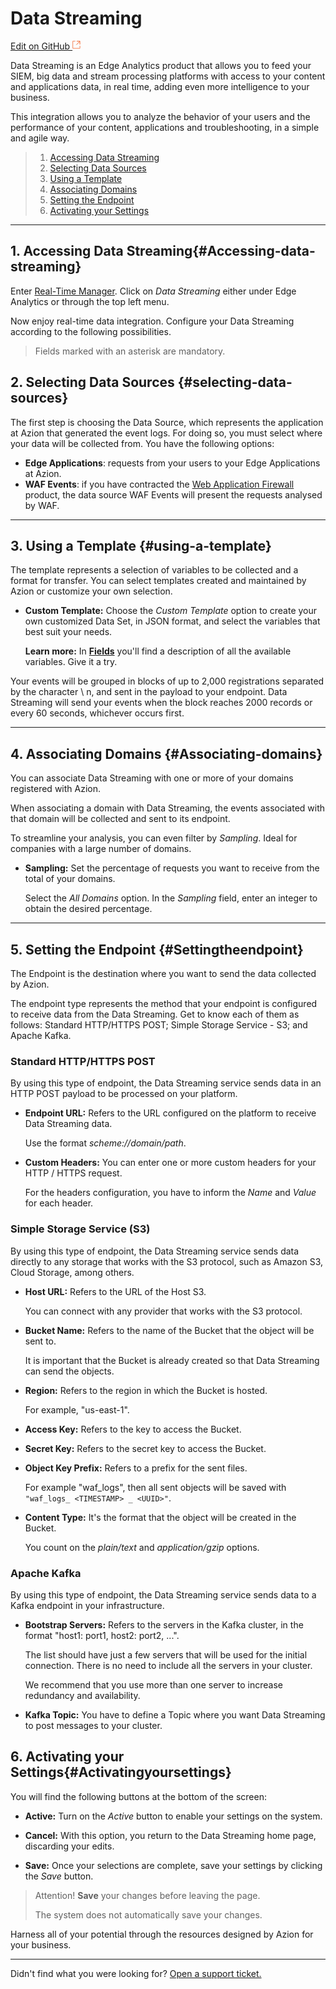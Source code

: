 # Data **Streaming**

[Edit on GitHub <svg width="14" height="14" xmlns="http://www.w3.org/2000/svg"><g fill="none" stroke="#F3652B"><path d="M4.81.71H.672v11.43H12.1V8.001" stroke-width=".8"/><path d="M6.87.786h5.155V5.94M6.31 6.5L12.026.786"/></g></svg>](https://github.com/aziontech/docs_en/edit/master/data-streaming/index.md)

Data Streaming is an Edge Analytics product that allows you to feed your SIEM, big data and stream processing platforms with access to your content and applications data, in real time, adding even more intelligence to your business. 

This integration allows you to analyze the behavior of your users and the performance of your content, applications and troubleshooting, in a simple and agile way.


  > 1. [Accessing Data Streaming](#AccessingDataStreaming)
  > 2. [Selecting Data Sources](#SelectingDataSources)
  > 3. [Using a Template](#UsingaTemplate)
  > 4. [Associating Domains](#AssociatingDomains)
  > 5. [Setting the Endpoint](#Settingtheendpoint)
  > 6. [Activating your Settings](#ActivatingyourSettings)

---

## 1. Accessing Data Streaming{#Accessing-data-streaming}

Enter [Real-Time Manager](https://manager.azion.com/). Click on *Data Streaming* either under Edge Analytics or through the top left menu. 

Now enjoy real-time data integration. Configure your Data Streaming according to the following possibilities. 

> Fields marked with an asterisk are mandatory. 



## 2. Selecting Data Sources {#selecting-data-sources}

The first step is choosing the Data Source, which represents the application at Azion that generated the event logs. For doing so, you must select where your data will be collected from. You have the following options:


* **Edge Applications**: requests from your users to your Edge Applications at Azion.
* **WAF Events**: if you have contracted the [Web Application Firewall](https://www.azion.com/en/documentation/products/web-application-firewall/) product, the data source WAF Events will present the requests analysed by WAF.

---

## 3. Using a Template {#using-a-template}

The template represents a selection of variables to be collected and a format for transfer. You can select templates created and maintained by Azion or customize your own selection.

* **Custom Template:** Choose the *Custom Template* option to create your own customized Data Set, in JSON format, and select the variables that best suit your needs. 

  **Learn more:** In **[Fields](https://www.azion.com/en/documentation/products/data-streaming/fields/)** you'll find a description of all the available variables. Give it a try.

Your events will be grouped in blocks of up to 2,000 registrations separated by the character \ n, and sent in the payload to your endpoint. Data Streaming will send your events when the block reaches 2000 records or every 60 seconds, whichever occurs first.

---

## 4. Associating Domains {#Associating-domains}

You can associate Data Streaming with one or more of your domains registered with Azion.

When associating a domain with Data Streaming, the events associated with that domain will be collected and sent to its endpoint.

To streamline your analysis, you can even filter by *Sampling*. Ideal for companies with a large number of domains.

* **Sampling:** Set the percentage of requests you want to receive from the total of your domains.

  Select the *All Domains* option. In the *Sampling* field, enter an integer to obtain the desired percentage.

---

## 5. Setting the Endpoint {#Settingtheendpoint}

The Endpoint is the destination where you want to send the data collected by Azion.

The endpoint type represents the method that your endpoint is configured to receive data from the Data Streaming. Get to know each of them as follows: Standard HTTP/HTTPS POST; Simple Storage Service - S3; and Apache Kafka.

### **Standard HTTP/HTTPS POST**

By using this type of endpoint, the Data Streaming service sends data in an HTTP POST payload to be  processed on your platform.

* **Endpoint URL:** Refers to the URL configured on the platform to receive Data Streaming data.

   Use the format *scheme://domain/path*.

* **Custom Headers:**  You can enter one or more custom headers for your HTTP / HTTPS request. 

  For the headers configuration, you have to inform the *Name* and *Value* for each header.

### **Simple Storage Service (S3)**

By using this type of endpoint, the Data Streaming service sends data directly to any storage that works with the S3 protocol, such as Amazon S3, Cloud Storage, among others.

* **Host URL:** Refers to the URL of the Host S3.

  You can connect with any provider that works with the S3 protocol.

* **Bucket Name:** Refers to the name of the Bucket that the object will be sent to.

  It is important that the Bucket is already created so that Data Streaming can send the objects.

* **Region:**  Refers to the region in which the Bucket is hosted. 

  For example, "us-east-1".

* **Access Key:** Refers to the key to access the Bucket.

* **Secret Key:** Refers to the secret key to access the Bucket.

* **Object Key Prefix:**  Refers to a prefix for the sent files. 

  For example "waf_logs", then all sent objects will be saved with `"waf_logs_ <TIMESTAMP> _ <UUID>"`.

* **Content Type:** It's the format that the object will be created in the Bucket. 

  You count on the *plain/text* and *application/gzip* options.

### **Apache Kafka**

By using this type of endpoint, the Data Streaming service sends data to a Kafka endpoint in your infrastructure.

* **Bootstrap Servers:**  Refers to the servers in the Kafka cluster, in the format "host1: port1, host2: port2, ...". 

  The list should have just a few servers that will be used for the initial connection. There is no need to include all the servers in your cluster.  

  We recommend that you use more than one server to increase redundancy and availability.

* **Kafka Topic:**  You have to define a Topic where you want Data Streaming to post messages to your cluster.

## 6. Activating your Settings{#Activatingyoursettings}

You will find the following buttons at the bottom of the screen:

* **Active:** Turn on the *Active* button to enable your settings on the system. 

* **Cancel:** With this option, you return to the Data Streaming home page, discarding your edits. 

* **Save:** Once your selections are complete, save your settings by clicking the *Save* button. 

> Attention! **Save** your changes before leaving the page. 
>
> The system does not automatically save your changes. 

Harness all of your potential through the resources designed by Azion for your business.



---

Didn't find what you were looking for? [Open a support ticket.](https://tickets.azion.com/)